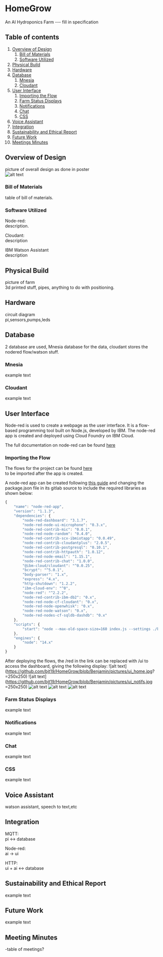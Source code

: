 # HomeGrow
An AI Hydroponics Farm    ---  fill in specification


## Table of contents
1. [Overview of Design](#Overview)
    1. [Bill of Materials](#Bom)
    2. [Software Utilized](#Software)
2. [Physical Build](#Build)
3. [Hardware](#Hardware)
4. [Database](#Database)
    1. [Mnesia](#Mnesia)
    2. [Cloudant](#Cloudant)
5. [User Interface](#UI)
    1. [Importing the Flow](#Flow)
    2. [Farm Status Displays](#Displays)
    3. [Notifications](#Notifications)
    4. [Chat](#Chat)
    5. [CSS](#CSS)
6. [Voice Assistant](#Assistant)
7. [Integration](#Integration)
8. [Sustainability and Ethical Report](#Sustainability)
8. [Future Work](#Future)
8. [Meetings Minutes](#Meeting)

## Overview of Design <a id="Overview"></a>
picture of overall design as done in poster <br/>
![alt text](https://github.com/bjt19/HomeGrow/blob/main/pictures/example.PNG?raw=true)

### Bill of Materials <a id="Bom"></a>
table of bill of materials.

### Software Utilized <a id="Software"></a>
Node-red: <br/>
description. <br/>

Cloudant: <br/>
description <br/>

IBM Watson Assistant <br/>
description <br/>

## Physical Build <a id="Build"></a>
picture of farm <br/>
3d printed stuff, pipes, anything to do with positioning.

## Hardware <a id="Hardware"></a>
circuit diagram <br/>
pi,sensors,pumps,leds

## Database <a id="Database"></a>
2 database are used,  Mnesia database for the data, cloudant stores the nodered flow/watson stuff.

### Mnesia <a id="Mnesia"></a>
example text

### Cloudant <a id="Cloudant"></a>
example text

## User Interface <a id="UI"></a>
Node-red is used to create a webpage as the user interface. It is a flow-based programming tool built on Node.js, developed by IBM. The node-red app is created and deployed using Cloud Foundry on IBM Cloud.<br/>

The full documentation on node-red can be found [here](https://nodered.org/docs/)<br/>

### Importing the Flow <a id="Flow"></a>
The flows for the project can be found [here](https://github.com/bjt19/HomeGrow/blob/main/node-red.json)<br/> to be imported after the app is created.

A node-red app can be created following [this guide](https://developer.ibm.com/tutorials/how-to-create-a-node-red-starter-application/) and changing the package.json file in its gitlab source to include the required libraries as shown below:

```javascript
{
    "name": "node-red-app", 
    "version": "1.1.3", 
    "dependencies": { 
        "node-red-dashboard": "3.1.7", 
        "node-red-node-ui-microphone": "0.3.x", 
        "node-red-contrib-mic": "0.0.1", 
        "node-red-node-random": "0.4.0", 
        "node-red-contrib-scx-ibmiotapp": "0.0.49", 
        "node-red-contrib-cloudantplus": "2.0.5",
        "node-red-contrib-postgresql": "0.10.1", 
        "node-red-contrib-httpauth": "1.0.12", 
        "node-red-node-email": "1.15.1", 
        "node-red-contrib-chat": "1.0.0", 
        "@ibm-cloud/cloudant": "^0.0.25", 
        "bcrypt": "^5.0.1",
        "body-parser": "1.x", 
        "express": "4.x", 
        "http-shutdown": "1.2.2", 
        "ibm-cloud-env": "^0", 
        "node-red": "^2.2.2",
        "node-red-contrib-ibm-db2": "0.x", 
        "node-red-node-cf-cloudant": "0.x", 
        "node-red-node-openwhisk": "0.x", 
        "node-red-node-watson": "0.x", 
        "node-red-nodes-cf-sqldb-dashdb": "0.x" 
    }, 
    "scripts": { 
        "start": "node --max-old-space-size=160 index.js --settings ./bluemix-settings.js -v" <br/>
    }, 
    "engines": { 
        "node": "14.x" 
    } 
} 
``` 

After deploying the flows, the /red in the link can be replaced with /ui to access the dashboard, giving the following display:
![alt text](https://github.com/bjt19/HomeGrow/blob/Benjamin/pictures/ui_home.jpg? =250x250)
![alt text](https://github.com/bjt19/HomeGrow/blob/Benjamin/pictures/ui_notifs.jpg =250x250)
![alt text](https://github.com/bjt19/HomeGrow/blob/Benjamin/pictures/ui_custom.jpg?raw=true)
![alt text](https://github.com/bjt19/HomeGrow/blob/Benjamin/pictures/ui_chat.jpg?raw=true)
![alt text](https://github.com/bjt19/HomeGrow/blob/Benjamin/pictures/ui_settings.jpg?raw=true)

### Farm Status Displays <a id="Displays"></a>
example text

### Notifications <a id="Notifications"></a>
example text

### Chat <a id="Chat"></a>
example text

### CSS <a id="CSS"></a>
example text

## Voice Assistant <a id="Assistant"></a>
watson assistant, speech to text,etc

## Integration <a id="Integration"></a>
MQTT: <br/>
pi <-> database <br/>

Node-red: <br/>
ai -> ui <br/>

HTTP: <br/>
ui + ai <-> database <br/>

## Sustainability and Ethical Report <a id="Sustainability"></a>
example text

## Future Work <a id="Future"></a>
example text

## Meeting Minutes <a id="Meeting"></a>
-table of meetings?






